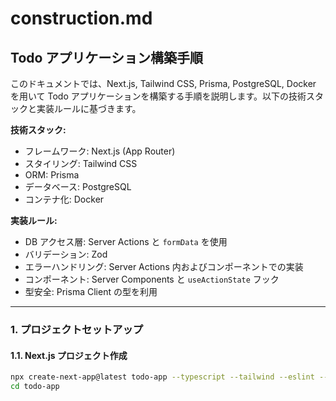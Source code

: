 <!-- geminiのoutput mdファイル -->

# construction.md

## Todo アプリケーション構築手順

このドキュメントでは、Next.js, Tailwind CSS, Prisma, PostgreSQL, Docker を用いて Todo アプリケーションを構築する手順を説明します。以下の技術スタックと実装ルールに基づきます。

**技術スタック:**

- フレームワーク: Next.js (App Router)
- スタイリング: Tailwind CSS
- ORM: Prisma
- データベース: PostgreSQL
- コンテナ化: Docker

**実装ルール:**

- DB アクセス層: Server Actions と `formData` を使用
- バリデーション: Zod
- エラーハンドリング: Server Actions 内およびコンポーネントでの実装
- コンポーネント: Server Components と `useActionState` フック
- 型安全: Prisma Client の型を利用

---

### 1. プロジェクトセットアップ

#### 1.1. Next.js プロジェクト作成

```bash
npx create-next-app@latest todo-app --typescript --tailwind --eslint --app
cd todo-app
```
